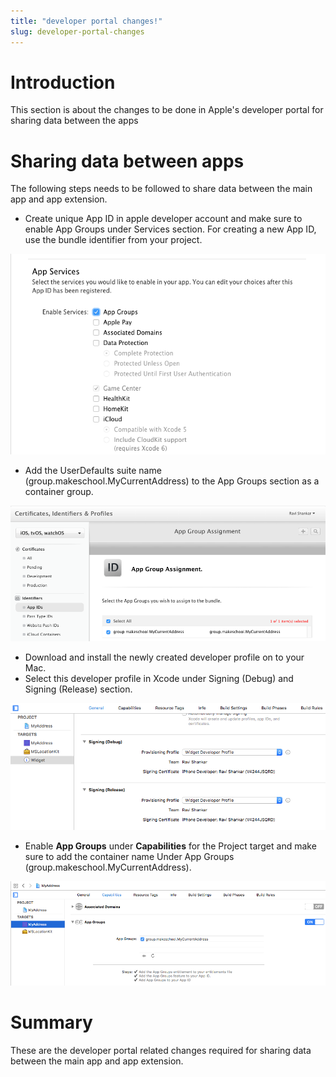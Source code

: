 ```yaml
---
title: "developer portal changes!"
slug: developer-portal-changes
---
```


# Introduction

This section is about the changes to be done in Apple's developer portal for sharing data between the apps

# Sharing data between apps

The following steps needs to be followed to share data between the main app and app extension.

- Create unique App ID in apple developer account and make sure to enable App Groups under Services section. For creating a new App ID, use the bundle identifier from your project.

![Image Asset](assets/appservices.png "App Services")

- Add the UserDefaults suite name (group.makeschool.MyCurrentAddress) to the App Groups section as a container group.

![Image Asset](assets/appgroupassignment.png "App Group Management")

- Download and install the newly created developer profile on to your Mac.
- Select this developer profile in Xcode under Signing (Debug) and Signing (Release) section.

![Image Asset](assets/assignprovisioningprofileInxcode.png "Assign Provisioning Profiles in Xcode")

- Enable **App Groups** under **Capabilities** for the Project target and make sure to add the container name Under App Groups (group.makeschool.MyCurrentAddress).

![Image Asset](assets/capabilities.png "Enable App Groups under Capabilities")

# Summary

These are the developer portal related changes required for sharing data between the main app and app extension.



